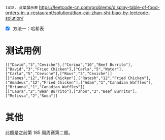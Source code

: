 
`1418. 点菜展示表` https://leetcode-cn.com/problems/display-table-of-food-orders-in-a-restaurant/solution/dian-cai-zhan-shi-biao-by-leetcode-solution/
- [x] 方法一：哈希表

# 测试用例

```
[["David","3","Ceviche"],["Corina","10","Beef Burrito"],["David","3","Fried Chicken"],["Carla","5","Water"],["Carla","5","Ceviche"],["Rous","3","Ceviche"]]
[["James","12","Fried Chicken"],["Ratesh","12","Fried Chicken"],["Amadeus","12","Fried Chicken"],["Adam","1","Canadian Waffles"],["Brianna","1","Canadian Waffles"]]
[["Laura","2","Bean Burrito"],["Jhon","2","Beef Burrito"],["Melissa","2","Soda"]]
```

# 其他

此题是之前第 185 周周赛第二题。
